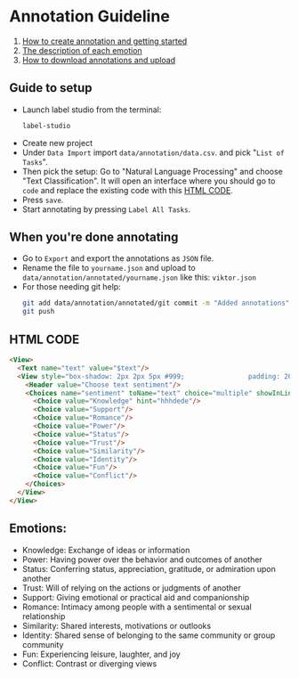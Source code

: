 # Annotation Guideline

1. [How to create annotation and getting started](##-Guide)
2. [The description of each emotion](##-Emotion)
3. [How to download annotations and upload](##-When-you're-ready-to-upload-your-annotation)

## Guide to setup
- Launch label studio from the terminal:
  ```bash
  label-studio
  ```
- Create new project
- Under `Data Import` import `data/annotation/data.csv`. and pick "`List of Tasks`".
- Then pick the setup: Go to "Natural Language Processing" and choose "Text Classification". It will open an interface where you should go to `code` and replace the existing code with this [HTML CODE](##-HTML-CODE).
- Press `save`. 
- Start annotating by pressing `Label All Tasks`.

## When you're done annotating
- Go to `Export` and export the annotations as `JSON` file.
- Rename the file to `yourname.json` and upload to `data/annotation/annotated/yourname.json` like this: `viktor.json`
- For those needing git help:
  ```bash
  git add data/annotation/annotated/git commit -m "Added annotations"
  git push
  ```

## HTML CODE
``` html
<View>
  <Text name="text" value="$text"/>
  <View style="box-shadow: 2px 2px 5px #999;                padding: 20px; margin-top: 2em;                border-radius: 5px;">
    <Header value="Choose text sentiment"/>
    <Choices name="sentiment" toName="text" choice="multiple" showInLine="true">
      <Choice value="Knowledge" hint="hhhdede"/> 
      <Choice value="Support"/>
      <Choice value="Romance"/>
      <Choice value="Power"/>
      <Choice value="Status"/>
      <Choice value="Trust"/>
      <Choice value="Similarity"/>
      <Choice value="Identity"/>
      <Choice value="Fun"/>
      <Choice value="Conflict"/>
    </Choices>
  </View>
</View>
```

## Emotions:
- Knowledge: Exchange of ideas or information
- Power: Having power over the behavior and outcomes of another
- Status: Conferring status, appreciation, gratitude, or admiration upon another
- Trust: Will of relying on the actions or judgments of another
- Support: Giving emotional or practical aid and companionship
- Romance: Intimacy among people with a sentimental or sexual relationship
- Similarity: Shared interests, motivations or outlooks
- Identity: Shared sense of belonging to the same community or group community
- Fun: Experiencing leisure, laughter, and joy
- Conflict: Contrast or diverging views